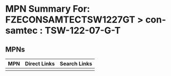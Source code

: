 



# MPN Summary For: FZECONSAMTECTSW1227GT > con-samtec : TSW-122-07-G-T

## MPNs
  

|MPN|Direct Links|Search Links|
| :--- | :--- | :--- |
||||
